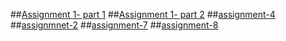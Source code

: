 ##[Assignment 1- part 1](https://github.com/Chethan113/AIML-4/blob/main/assignmnet01%20part%201.ipynb)
##[Assignment 1- part 2](https://github.com/Chethan113/AIML-4/blob/main/assignment1_%20part2%20.ipynb)
##[assignment-4](https://github.com/Chethan113/AIML-4/blob/main/Ass4.ipynb)
##[assignmnet-2](https://github.com/Chethan113/AIML-4/blob/main/Ass2.ipynb)
##[assignment-7](https://github.com/Chethan113/AIML-4/blob/main/Assignment_07.ipynb)
##[assignment-8](https://github.com/Chethan113/AIML-4/blob/main/Assignment-08.ipynb)
